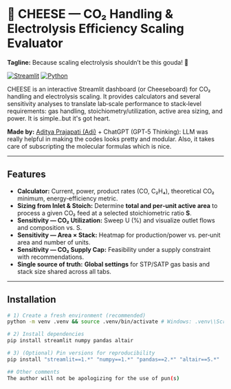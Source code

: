 # 🧀 CHEESE — CO₂ Handling & Electrolysis Efficiency Scaling Evaluator

**Tagline:** Because scaling electrolysis shouldn’t be this gouda! 🧀

[![Streamlit](https://img.shields.io/badge/Streamlit-app-FF4B4B.svg)](https://streamlit.io)
[![Python](https://img.shields.io/badge/Python-3.9–3.12-blue.svg)](https://www.python.org/)


CHEESE is an interactive Streamlit dashboard (or Cheeseboard) for CO₂ handling and electrolysis scaling. It provides calculators and several sensitivity analyses to translate lab‑scale performance to stack‑level requirements: gas handling, stoichiometry/utilization, active area sizing, and power. It is simple..but it's got heart.

**Made by:** [Aditya Prajapati (Adi)](https://people.llnl.gov/prajapati3) + ChatGPT (GPT‑5 Thinking): LLM was really helpful in making the codes looks pretty and modular. Also, it takes care of subscripting the molecular formulas which is nice.

---

## Features
- **Calculator:** Current, power, product rates (CO, C₂H₄), theoretical CO₂ minimum, energy‑efficiency metric.
- **Sizing from Inlet & Stoich:** Determine **total and per‑unit active area** to process a given CO₂ feed at a selected stoichiometric ratio **S**.
- **Sensitivity — CO₂ Utilization:** Sweep U (%) and visualize outlet flows and composition vs. S.
- **Sensitivity — Area × Stack:** Heatmap for production/power vs. per‑unit area and number of units.
- **Sensitivity — CO₂ Supply Cap:** Feasibility under a supply constraint with recommendations.
- **Single source of truth:** **Global settings** for STP/SATP gas basis and stack size shared across all tabs.

---

## Installation

```bash
# 1) Create a fresh environment (recommended)
python -m venv .venv && source .venv/bin/activate # Windows: .venv\\Scripts\\activate

# 2) Install dependencies
pip install streamlit numpy pandas altair

# 3) (Optional) Pin versions for reproducibility
pip install "streamlit==1.*" "numpy==1.*" "pandas==2.*" "altair==5.*"

## Other comments
The author will not be apologizing for the use of pun(s)